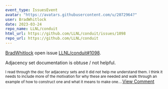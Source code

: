 ```yaml
---
event_type: IssuesEvent
avatar: "https://avatars.githubusercontent.com/u/2072964?"
user: BradWhitlock
date: 2023-03-24
repo_name: LLNL/conduit
html_url: https://github.com/LLNL/conduit/issues/1098
repo_url: https://github.com/LLNL/conduit
---
```


<a href='https://github.com/BradWhitlock' target='_blank'>BradWhitlock</a> open issue <a href='https://github.com/LLNL/conduit/issues/1098' target='_blank'>LLNL/conduit#1098</a>.

<p>Adjacency set documentation is obtuse / not helpful.</p><small>I read through the doc for adjacency sets and it did not help me understand them. I think it needs to include more of the motivation for why these are needed and walk through an example of how to construct one and what it means to make one....</small><a href='https://github.com/LLNL/conduit/issues/1098' target='_blank'>View Comment</a>
